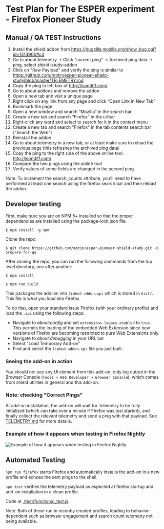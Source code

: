 # Test Plan for The ESPER experiment - Firefox Pioneer Study

## Manual / QA TEST Instructions

1. Install the shield addon from https://bugzilla.mozilla.org/show_bug.cgi?id=1414900#c4
1. Go to about:telemetry -> Click "current ping" -> Archived ping data -> ping, select shield-study-addon
1. Click on  "Raw Payload" and verify the ping is similar to https://github.com/motin/esper-pioneer-shield-study/blob/master/TELEMETRY.md
1. Copy the ping to left box of  http://jsondiff.com/
1. Go to about:addons and remove the addon
1. Open a new tab and visit a unique page 
1. Right click on any link from any page and click “Open Link in New Tab”
1. Bookmark the page
1. Open a new window and search “Mozilla” in the search bar
1. Create a new tab and search “Firefox” in the urlbar
1. Right-click any word and select to search for it in the context menu
1. Create a new tab and search "Firefox" in the tab contents search bar ("Search the Web")
1. Reinstall the addon
1. Go to about:telemetry in a new tab, or at least make sure to reload the previous page (this refreshes the archived ping data)
1. Copy the ping to the right side of the above online tool: http://jsondiff.com/
1. Compare the two pings using the online tool
1. Verify values of some fields are changed in the second ping. 

Note: To increment the search_counts attribute, you'll need to have performed at least one search using the firefox search bar and then reload the addon.

## Developer testing 

First, make sure you are on NPM 5+ installed so that the proper dependencies are installed using the package-lock.json file.

`$ npm install -g npm`

Clone the repo:

`$ git clone https://github.com/motin/esper-pioneer-shield-study.git -b prepare-for-qa`

After cloning the repo, you can run the following commands from the top level directory, one after another:

`$ npm install`

`$ npm run build`

This packages the add-on into `linked-addon.xpi` which is stored in `dist/`. This file is what you load into Firefox.

To do that, open your standard issue Firefox (with your ordinary profile) and load the `.xpi` using the following steps:

* Navigate to *about:config* and set `extensions.legacy.enabled` to `true`. This permits the loading of the embedded Web Extension since new versions of Firefox are becoming restricted to pure Web Extensions only.
* Navigate to *about:debugging* in your URL bar
* Select "Load Temporary Add-on"
* Find and select the `linked-addon.xpi` file you just built.

### Seeing the add-on in action

You should not see any UI element from this add-on, only log output in the Browser Console (`Tools > Web Developer > Browser Console`), which comes from shield utilities in general and this add-on.

### Note: checking "Correct Pings"

At add-on installation, the add-on will wait for Telemetry to be fully initialized 
(which can take over a minute if Firefox was just started), and finally collect the relevant telemetry and send a ping with that payload.
See [TELEMETRY.md](./TELEMETRY.md) for more details. 

### Example of how it appears when testing in Firefox Nightly

![Example of how it appears when testing in Firefox Nightly](https://user-images.githubusercontent.com/793037/33172067-4fd68b42-d057-11e7-8f38-4185d60831ce.png)

## Automated Testing

`npm run firefox` starts Firefox and automatically installs the add-on in a new profile and echoes the sent pings to the shell.

`npm test` verifies the telemetry payload as expected at firefox startup and add-on installation in a clean profile.

Code at [./test/functional_test.js](./test/functional_test.js).

Note: Both of these run in recently created profiles, leading to behavior-dependent such as browser engagement and search count telemetry not being available.  
